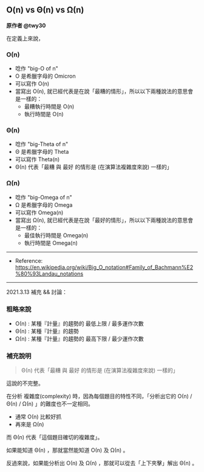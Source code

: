 ##  O(n) vs Θ(n) vs Ω(n)

**原作者 @twy30**

在定義上來說，

### Ο(n)
* 唸作 "big-O of n"
* Ο 是希臘字母的 Omicron
* 可以寫作 O(n)
* 當寫出 Ο(n), 就已經代表是在說「最糟的情形」，所以以下兩種說法的意思會是一樣的：
  * 最糟執行時間是 O(n)
  * 執行時間是 O(n)

### Θ(n)
* 唸作 "big-Theta of n"
* Θ 是希臘字母的 Theta
* 可以寫作 Theta(n)
* Θ(n) 代表「最糟 與 最好 的情形是 (在演算法複雜度來說) 一樣的」

### Ω(n)
* 唸作 "big-Omega of n"
* Ω 是希臘字母的 Omega
* 可以寫作 Omega(n)
* 當寫出 Ω(n), 就已經代表是在說「最好的情形」，所以以下兩種說法的意思會是一樣的：
  * 最佳執行時間是 Omega(n)
  * 執行時間是 Omega(n)

---

* Reference: https://en.wikipedia.org/wiki/Big_O_notation#Family_of_Bachmann%E2%80%93Landau_notations

---

2021.3.13 補充 && 討論：

### 粗略來說

* Ο(n) : 某種『計量』的趨勢的 最低上限 / 最多運作次數
* Θ(n) : 某種『計量』的趨勢
* Ω(n) : 某種『計量』的趨勢的 最高下限 / 最少運作次數

### 補充說明

> Θ(n) 代表「最糟 與 最好 的情形是 (在演算法複雜度來說) 一樣的」

這說的不完整。

在分析 複雜度(complexity) 時，因為每個題目的特性不同，「分析出它的 Ο(n) / Θ(n) / Ω(n) 」的難度也不一定相同。

* 通常 Ο(n) 比較好抓
* 再來是 Ω(n)

而 Θ(n) 代表「這個題目確切的複雜度」。

如果能知道 Θ(n) ，那就當然能知道 Ο(n) 及 Ω(n) 。

反過來說，如果能分析出 Ο(n) 及 Ω(n) ，那就可以從去「上下夾擊」解出 Θ(n) 。

